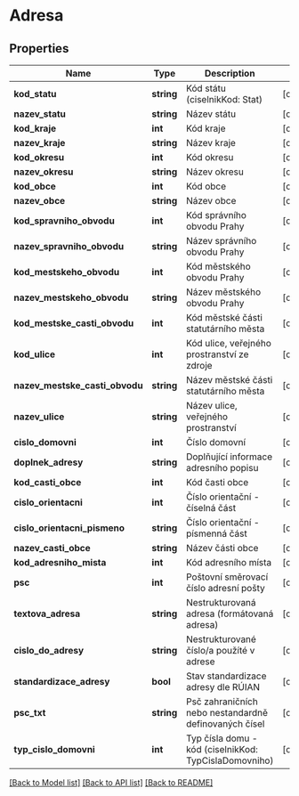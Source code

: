 # Adresa

## Properties
Name | Type | Description | Notes
------------ | ------------- | ------------- | -------------
**kod_statu** | **string** | Kód státu (ciselnikKod: Stat) | [optional] 
**nazev_statu** | **string** | Název státu | [optional] 
**kod_kraje** | **int** | Kód kraje | [optional] 
**nazev_kraje** | **string** | Název kraje | [optional] 
**kod_okresu** | **int** | Kód okresu | [optional] 
**nazev_okresu** | **string** | Název okresu | [optional] 
**kod_obce** | **int** | Kód obce | [optional] 
**nazev_obce** | **string** | Název obce | [optional] 
**kod_spravniho_obvodu** | **int** | Kód správního obvodu Prahy | [optional] 
**nazev_spravniho_obvodu** | **string** | Název správního obvodu Prahy | [optional] 
**kod_mestskeho_obvodu** | **int** | Kód městského obvodu Prahy | [optional] 
**nazev_mestskeho_obvodu** | **string** | Název městského obvodu Prahy | [optional] 
**kod_mestske_casti_obvodu** | **int** | Kód městské části statutárního města | [optional] 
**kod_ulice** | **int** | Kód ulice, veřejného prostranství ze zdroje | [optional] 
**nazev_mestske_casti_obvodu** | **string** | Název městské části statutárního města | [optional] 
**nazev_ulice** | **string** | Název ulice, veřejného prostranství | [optional] 
**cislo_domovni** | **int** | Číslo domovní | [optional] 
**doplnek_adresy** | **string** | Doplňující informace adresního popisu | [optional] 
**kod_casti_obce** | **int** | Kód časti obce | [optional] 
**cislo_orientacni** | **int** | Číslo orientační - číselná část | [optional] 
**cislo_orientacni_pismeno** | **string** | Číslo orientační - písmenná část | [optional] 
**nazev_casti_obce** | **string** | Název části obce | [optional] 
**kod_adresniho_mista** | **int** | Kód adresního místa | [optional] 
**psc** | **int** | Poštovní směrovací číslo adresní pošty | [optional] 
**textova_adresa** | **string** | Nestrukturovaná adresa (formátovaná adresa) | [optional] 
**cislo_do_adresy** | **string** | Nestrukturované číslo/a použíté v adrese | [optional] 
**standardizace_adresy** | **bool** | Stav standardizace adresy dle RÚIAN | [optional] 
**psc_txt** | **string** | Psč zahraničních nebo nestandardně definovaných čísel | [optional] 
**typ_cislo_domovni** | **int** | Typ čísla domu - kód (ciselnikKod: TypCislaDomovniho) | [optional] 

[[Back to Model list]](../../README.md#documentation-for-models) [[Back to API list]](../../README.md#documentation-for-api-endpoints) [[Back to README]](../../README.md)

